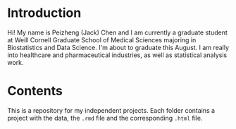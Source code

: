 # Introduction

Hi! My name is Peizheng (Jack) Chen and I am currently a graduate student at Weill Cornell Graduate School of Medical Sciences majoring in Biostatistics and Data Science. I'm about to graduate this August. I am really into healthcare and pharmaceutical industries, as well as statistical analysis work.

# Contents

This is a repository for my independent projects. Each folder contains a project with the data, the `.rmd` file and the corresponding `.html` file.
